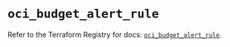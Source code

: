 # `oci_budget_alert_rule`

Refer to the Terraform Registry for docs: [`oci_budget_alert_rule`](https://registry.terraform.io/providers/oracle/oci/6.18.0/docs/resources/budget_alert_rule).
